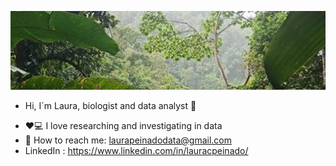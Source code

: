 ![alt text](https://github.com/lcp87/lcp87/blob/main/jungle_wallpaper.jpg?raw=true)
* Hi, I´m Laura, biologist and data analyst 👋
- ❤️💻 I love researching and investigating in data
- 💌 How to reach me: laurapeinadodata@gmail.com
-  LinkedIn : https://www.linkedin.com/in/lauracpeinado/
